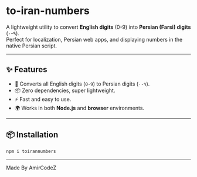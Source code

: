 # to-iran-numbers

A lightweight utility to convert **English digits** (0-9) into **Persian (Farsi) digits** (۰-۹).  
Perfect for localization, Persian web apps, and displaying numbers in the native Persian script.

---

## ✨ Features
- 🔢 Converts all English digits (`0-9`) to Persian digits (`۰-۹`).
- 📦 Zero dependencies, super lightweight.
- ⚡ Fast and easy to use.
- 🌍 Works in both **Node.js** and **browser** environments.

---

## 📦 Installation

```bash
npm i toirannumbers
```

---

Made By AmirCodeZ